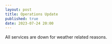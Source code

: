 ```yaml
---
layout: post
title: Operations Update
published: true
date: 2023-07-24 20:00
---
```


All services are down for weather related reasons.
